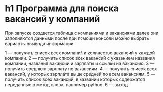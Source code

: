 h1 Программа для поиска вакансий у компаний 
==========================================
При запуске создается таблица с компаниями и вакансиями
далее они заполняются данными
после при помощи консоли можно выбрать варианты ввывода информации
 
1 — получить список всех компаний и количество вакансий у каждой компании.
2 — получить список всех вакансий с указанием названия компании, названия вакансии и зарплаты и ссылки на вакансию.
3 — получить среднюю зарплату по вакансиям.
4 — получить список всех вакансий, у которых зарплата выше средней по всем вакансиям.
5 — получить список всех вакансий, в названии которых содержатся переданные в метод слова, например python.
6 — выход
